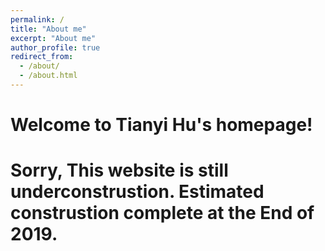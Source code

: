 ```yaml
---
permalink: /
title: "About me"
excerpt: "About me"
author_profile: true
redirect_from: 
  - /about/
  - /about.html
---
```


**Welcome to Tianyi Hu's homepage!**
=====
**Sorry, This website is still underconstrustion.**
**Estimated construstion complete at the End of 2019.** 
=====
